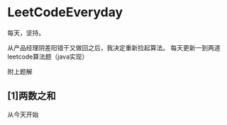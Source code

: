 # LeetCodeEveryday
每天，坚持。

从产品经理阴差阳错干又做回之后，我决定重新捡起算法。
每天更新一到两道leetcode算法题（java实现）

附上题解
## [1]两数之和


从今天开始
